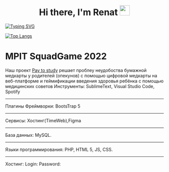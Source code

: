<h1 align="center">Hi there, I'm Renat
<img src="https://github.com/blackcater/blackcater/raw/main/images/Hi.gif" height="32"/></h1>

[![Typing SVG](https://readme-typing-svg.herokuapp.com?lines=«Where's+Francis?»+team+Developer;I+like+to+eat%2C+read%2C+play%2C+learn+something+new)](https://git.io/typing-svg)

[![Top Langs](https://github-readme-stats.vercel.app/api/top-langs/?username=ShiroSan123&layout=compact)](https://github.com/ShiroSan123/github-readme-stats)

# MPIT SquadGame 2022
Наш проект [Pay to study](«Classified») решает проблеу неудобоства бумажной медкарты у родителей (опекунов) с помощью цифровой медкарты на веб-платформе и геймификации введения здоровья ребёнка с помощью медицинских советов 
Инструменты: SublimeText, Visual Studio Code, Spotify
***
Плагины
Фреймворки: BootsTrap 5
***
Сервисы: Хостинг(TimeWeb),Figma
***
База данных: MySQL. 
***
Языки программирования: PHP, HTML 5, JS, CSS.
***
Хостинг: 
Login: 
Password: 
